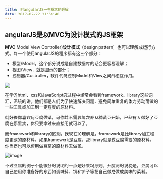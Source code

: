 ```yaml
---
title: 对angularJS一些概念的理解
date: 2017-02-22 21:34:40
---
```

## angularJS是以MVC为设计模式的JS框架
**MVC**(Model View Controller)**设计模式**（design pattern）也可以理解成运行方式。每一个使用angularJS的程序都有这三个部分：
-   模型/Model，这个部分说成是自建数据库的话会更容易理解；
-   视图/View，就是显示的部分；
-   控制器/Controller，软件代码控制Model和View之间的相互作用。

![](https://www.codeproject.com/KB/aspnet/344292/mvc.PNG)

在学习html、css和JavaScript的过程中经常会看到framework、library这些词汇，笼统的讲，他们都是人们为了快速解决问题、避免简单重复的体力劳动而做的一些工具或加工到一定程度的原材料。

就好像你喜欢用豆腐做菜，可你并不需要每次都从种黄豆开始，已经有人做好了豆腐在那里卖，你只要拿过来直接用就可以了。

而framework和library的区别，我现在的理解是，framework是比library加工程度更深的原材料。如果framework是豆腐，那library就是做豆腐需要的原材料。你当然也可以使用做豆腐的原材料去做菜。

![image](http://o7w6l6vti.bkt.clouddn.com/Difference%20between%20Library%20and%20Framework%20%28in%20JavaScript%29.png)

不过豆腐的例子不能很好的说明的一点是好莱坞原则。开脑洞的说就是，豆腐可以自己使用你准备好的东西如调味料、锅和铲子等把自己做成做成美味的菜肴。
